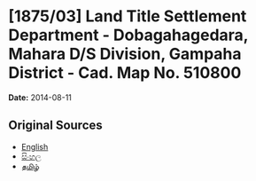 # [1875/03] Land Title Settlement Department - Dobagahagedara, Mahara D/S Division, Gampaha District - Cad. Map No. 510800

**Date:** 2014-08-11

## Original Sources

- [English](https://documents.gov.lk/view/extra-gazettes/2014/8/1875-03_E.pdf)
- [සිංහල](https://documents.gov.lk/view/extra-gazettes/2014/8/1875-03_S.pdf)
- [தமிழ்](https://documents.gov.lk/view/extra-gazettes/2014/8/1875-03_T.pdf)
